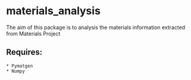# materials_analysis
The aim of this package is to analysis the materials information extracted from Materials Project
## Requires:
    * Pymatgen
    * Numpy
